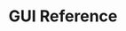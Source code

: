 ---
title: GUI Reference
description: My document description
sidebar_position: 4
slug: usage-gui
---